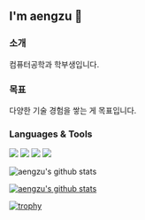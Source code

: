 ## I'm aengzu 👋

### 소개
컴퓨터공학과 학부생입니다.

### 목표
다양한 기술 경험을 쌓는 게 목표입니다.

### Languages & Tools
<img src="https://img.shields.io/badge/Python-3776AB?style=flat-square&logo=Python&logoColor=white"/>
<img src="https://img.shields.io/badge/Javascript-F7DF1E?style=flat-square&logo=Javascript&logoColor=white"/>

<img src="https://img.shields.io/badge/Java-3776AB?style=flat-square&logo=Java&logoColor=white"/>
<img src="https://img.shields.io/badge/Android Studio-3DDC84?style=flat-square&logo=Android Studio&logoColor=white"/>


<!--
**aengzu/aengzu** is a ✨ _special_ ✨ repository because its `README.md` (this file) appears on your GitHub profile.

Here are some ideas to get you started:

- 🔭 I’m currently working on ...
- 🌱 I’m currently learning ...
- 👯 I’m looking to collaborate on ...
- 🤔 I’m looking for help with ...
- 💬 Ask me about ...
- 📫 How to reach me: ...
- 😄 Pronouns: ...
- ⚡ Fun fact: ...
-->
![aengzu's github stats](https://github-readme-stats.vercel.app/api?username=aengzu&show_icons=true)

[![aengzu's github stats](https://github-readme-stats.vercel.app/api/top-langs/?username=aengzuID&show_icons=true&hide_border=true&title_color=004386&icon_color=004386&layout=compact)](https://github.com/aengzu)


[![trophy](https://github-profile-trophy.vercel.app/?username=aengzu)](https://github.com/ryo-ma/github-profile-trophy)

